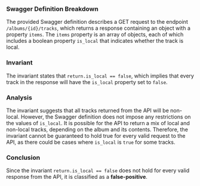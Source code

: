 ### Swagger Definition Breakdown
The provided Swagger definition describes a GET request to the endpoint `/albums/{id}/tracks`, which returns a response containing an object with a property `items`. The `items` property is an array of objects, each of which includes a boolean property `is_local` that indicates whether the track is local.

### Invariant
The invariant states that `return.is_local == false`, which implies that every track in the response will have the `is_local` property set to `false`.

### Analysis
The invariant suggests that all tracks returned from the API will be non-local. However, the Swagger definition does not impose any restrictions on the values of `is_local`. It is possible for the API to return a mix of local and non-local tracks, depending on the album and its contents. Therefore, the invariant cannot be guaranteed to hold true for every valid request to the API, as there could be cases where `is_local` is `true` for some tracks.

### Conclusion
Since the invariant `return.is_local == false` does not hold for every valid response from the API, it is classified as a **false-positive**.
